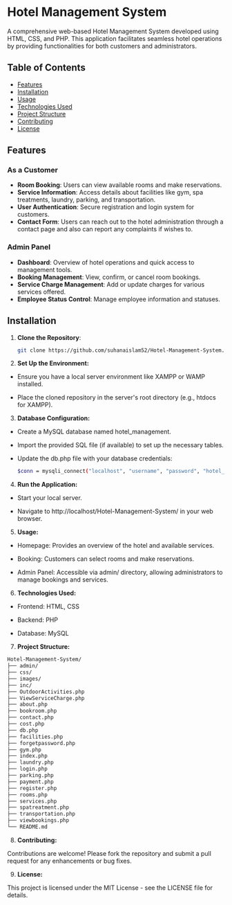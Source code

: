 # Hotel Management System

A comprehensive web-based Hotel Management System developed using HTML, CSS, and PHP. This application facilitates seamless hotel operations by providing functionalities for both customers and administrators.

## Table of Contents

- [Features](#features)
- [Installation](#installation)
- [Usage](#usage)
- [Technologies Used](#technologies-used)
- [Project Structure](#project-structure)
- [Contributing](#contributing)
- [License](#license)


## Features

### As a Customer

- **Room Booking**: Users can view available rooms and make reservations.
- **Service Information**: Access details about facilities like gym, spa treatments, laundry, parking, and transportation.
- **User Authentication**: Secure registration and login system for customers.
- **Contact Form**: Users can reach out to the hotel administration through a contact page and also can report any complaints if wishes to.

### Admin Panel

- **Dashboard**: Overview of hotel operations and quick access to management tools.
- **Booking Management**: View, confirm, or cancel room bookings.
- **Service Charge Management**: Add or update charges for various services offered.
- **Employee Status Control**: Manage employee information and statuses.

## Installation

1. **Clone the Repository**:

   ```bash
   git clone https://github.com/suhanaislam52/Hotel-Management-System.git
   ```
2. **Set Up the Environment:**
   
- Ensure you have a local server environment like XAMPP or WAMP installed.

- Place the cloned repository in the server's root directory (e.g., htdocs for XAMPP).

3. **Database Configuration:**

- Create a MySQL database named hotel_management.

- Import the provided SQL file (if available) to set up the necessary tables.

- Update the db.php file with your database credentials:
  
   ```bash
   $conn = mysqli_connect("localhost", "username", "password", "hotel_management");
   ```
4. **Run the Application:**

- Start your local server.

- Navigate to http://localhost/Hotel-Management-System/ in your web browser.

5. **Usage:**

- Homepage: Provides an overview of the hotel and available services.

- Booking: Customers can select rooms and make reservations.

- Admin Panel: Accessible via admin/ directory, allowing administrators to manage bookings and services.

6. **Technologies Used:**

- Frontend: HTML, CSS

- Backend: PHP

- Database: MySQL

7. **Project Structure:**

```bash
Hotel-Management-System/
├── admin/
├── css/
├── images/
├── inc/
├── OutdoorActivities.php
├── ViewServiceCharge.php
├── about.php
├── bookroom.php
├── contact.php
├── cost.php
├── db.php
├── facilities.php
├── forgetpassword.php
├── gym.php
├── index.php
├── laundry.php
├── login.php
├── parking.php
├── payment.php
├── register.php
├── rooms.php
├── services.php
├── spatreatment.php
├── transportation.php
├── viewbookings.php
└── README.md
```
8. **Contributing:**
   
Contributions are welcome! Please fork the repository and submit a pull request for any enhancements or bug fixes.
  
9. **License:**

This project is licensed under the MIT License - see the LICENSE file for details.
   

